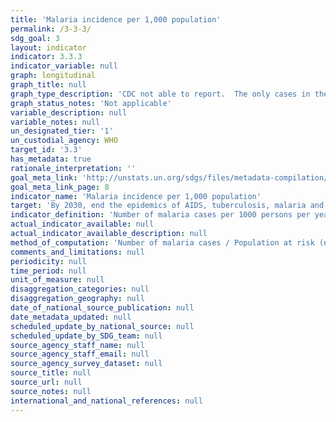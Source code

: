 ```yaml
---
title: 'Malaria incidence per 1,000 population'
permalink: /3-3-3/
sdg_goal: 3
layout: indicator
indicator: 3.3.3
indicator_variable: null
graph: longitudinal
graph_title: null
graph_type_description: 'CDC not able to report.  The only cases in the UK are related to travel and there are very few.'
graph_status_notes: 'Not applicable'
variable_description: null
variable_notes: null
un_designated_tier: '1'
un_custodial_agency: WHO
target_id: '3.3'
has_metadata: true
rationale_interpretation: ''
goal_meta_link: 'http://unstats.un.org/sdgs/files/metadata-compilation/Metadata-Goal-3.pdf'
goal_meta_link_page: 8
indicator_name: 'Malaria incidence per 1,000 population'
target: 'By 2030, end the epidemics of AIDS, tuberculosis, malaria and neglected tropical diseases and combat hepatitis, water-borne diseases and other communicable diseases.'
indicator_definition: 'Number of malaria cases per 1000 persons per year.'
actual_indicator_available: null
actual_indicator_available_description: null
method_of_computation: 'Number of malaria cases / Population at risk (number of people living in areas where malaria transmission occurs) Method of measurement Complete data on malaria cases reported through surveillance systems are the best source of data but are rarely available for large populations. Reported data on malaria cases generally need to be corrected for extent of health service use, incompleteness of reporting and lack of case confirmation. In high transmission areas with limited health service data but with good data on parasite prevalence the number of cases can be estimated from parasite prevalence.''''The denominator is estimated, using risk mapping and population data. Method of estimation WHO compiles data on reported confirmed cases of malaria, submitted by national malaria control programmes and estimates the extent of underreporting.''''Where necessary the number of cases are inferred from parasite prevalence surveys.'''''
comments_and_limitations: null
periodicity: null
time_period: null
unit_of_measure: null
disaggregation_categories: null
disaggregation_geography: null
date_of_national_source_publication: null
date_metadata_updated: null
scheduled_update_by_national_source: null
scheduled_update_by_SDG_team: null
source_agency_staff_name: null
source_agency_staff_email: null
source_agency_survey_dataset: null
source_title: null
source_url: null
source_notes: null
international_and_national_references: null
---
```

